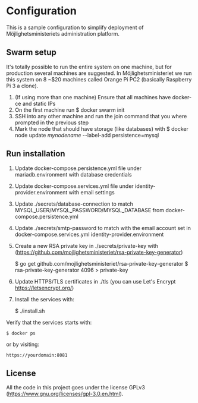 # Configuration

This is a sample configuration to simplify deployment of Möjlighetsministeriets administration platform.

## Swarm setup

It's totally possible to run the entire system on one machine, but for production several machines are suggested. In Möjlighetsministeriet we run this system on 8 ~$20 machines called Orange Pi PC2 (basically Raspberry Pi 3 a clone).

1. (If using more than one machine) Ensure that all machines have docker-ce and static IPs
2. On the first machine run $ docker swarm init
3. SSH into any other machine and run the join command that you where prompted in the previous step
4. Mark the node that should have storage (like databases) with $ docker node update *mynodename* --label-add persistence=mysql

## Run installation

1. Update docker-compose.persistence.yml file under mariadb.environment with database credentials
2. Update docker-compose.services.yml file under identity-provider.environment with email settings
3. Update ./secrets/database-connection to match MYSQL_USER/MYSQL_PASSWORD/MYSQL_DATABASE from docker-compose.persistence.yml
5. Update ./secrets/smtp-password to match with the email account set in docker-compose.services.yml identity-provider.environment
4. Create a new RSA private key in ./secrets/private-key with (https://github.com/mojlighetsministeriet/rsa-private-key-generator)

    $ go get github.com/mojlighetsministeriet/rsa-private-key-generator
    $ rsa-private-key-generator 4096 > private-key

5. Update HTTPS/TLS certificates in ./tls (you can use Let's Encrypt https://letsencrypt.org/)
6. Install the services with:

    $ ./install.sh

Verify that the services starts with:

    $ docker ps

or by visiting:

    https://yourdomain:8081

## License

All the code in this project goes under the license GPLv3 (https://www.gnu.org/licenses/gpl-3.0.en.html).
